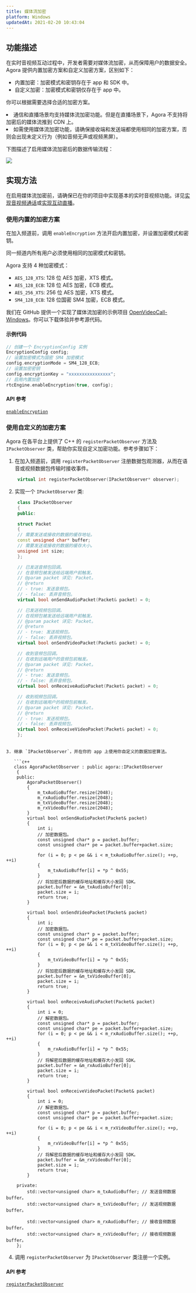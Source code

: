 ```yaml
---
title: 媒体流加密
platform: Windows
updatedAt: 2021-02-20 10:43:04
---
```


## 功能描述

在实时音视频互动过程中，开发者需要对媒体流加密，从而保障用户的数据安全。Agora 提供内置加密方案和自定义加密方案，区别如下：

- 内置加密：加密模式和密钥存在于 app 和 SDK 中。
- 自定义加密：加密模式和密钥仅存在于 app 中。

你可以根据需要选择合适的加密方案。

<div class="alert note"><li>通信和直播场景均支持媒体流加密功能。但是在直播场景下，Agora 不支持将加密后的媒体流推到 CDN 上。</li><li>如需使用媒体流加密功能，请确保接收端和发送端都使用相同的加密方案，否则会出现未定义行为（例如音频无声或视频黑屏）。</li></div>

下图描述了启用媒体流加密后的数据传输流程：

![](https://web-cdn.agora.io/docs-files/1596706031835)

## 实现方法

在启用媒体流加密前，请确保已在你的项目中实现基本的实时音视频功能。详见[实现音视频通话](start_call_windows)或[实现互动直播](start_live_windows)。

### 使用内置的加密方案

在加入频道前，调用 `enableEncryption` 方法开启内置加密，并设置加密模式和密钥。

<div class="alert note">同一频道内所有用户必须使用相同的加密模式和密钥。</div>

Agora 支持 4 种加密模式：

- `AES_128_XTS`: 128 位 AES 加密，XTS 模式。
- `AES_128_ECB`: 128 位 AES 加密，ECB 模式。
- `AES_256_XTS`: 256 位 AES 加密，XTS 模式。
- `SM4_128_ECB`: 128 位国密 SM4 加密，ECB 模式。

我们在 GitHub 提供一个实现了媒体流加密的示例项目 [OpenVideoCall-Windows](https://github.com/AgoraIO/Basic-Video-Call/tree/master/Group-Video/OpenVideoCall-Windows)。你可以下载体验并参考源代码。

#### 示例代码

```c++
// 创建一个 EncryptionConfig 实例
EncryptionConfig config;
// 设置加密模式为国密 SM4 加密模式
config.encryptionMode = SM4_128_ECB;
// 设置加密密钥
config.encryptionKey = "xxxxxxxxxxxxxxxx";
// 启用内置加密
rtcEngine.enableEncryption(true, config);
```

#### API 参考

[`enableEncryption`](./API%20Reference/cpp/classagora_1_1rtc_1_1_i_rtc_engine.html#ad5ea5f0dfd8117f38d9c4b12fe01fece)

### 使用自定义的加密方案

Agora 在各平台上提供了 C++ 的 `registerPacketObserver` 方法及 `IPacketObserver` 类，帮助你实现自定义加密功能。参考步骤如下：

1. 在加入频道前，调用 `registerPacketObserver` 注册数据包观测器，从而在语音或视频数据包传输时接收事件。

   ```c++
    virtual int registerPacketObserver(IPacketObserver* observer);
   ```

2. 实现一个 `IPacketObserver` 类:

   ```c++
    class IPacketObserver
    {
    public:

    struct Packet
    {
    // 需要发送或接收的数据的缓存地址。
    const unsigned char* buffer;
    // 需要发送或接收的数据的缓存大小。
    unsigned int size;
    };

    // 已发送音频包回调。
    // 在音频包被发送给远端用户前触发。
    // @param packet 详见: Packet。
    // @return
    // - true: 发送音频包。
    // - false: 丢弃音频包。
    virtual bool onSendAudioPacket(Packet& packet) = 0;

    // 已发送视频包回调。
    // 在视频包被发送给远端用户前触发。
    // @param packet 详见: Packet。
    // @return
    // - true: 发送视频包。
    // - false: 丢弃视频包。
    virtual bool onSendVideoPacket(Packet& packet) = 0;

    // 收到音频包回调。
    // 在收到远端用户的音频包前触发。
    // @param packet 详见: Packet。
    // @return
    // - true: 发送音频包。
    // - false: 丢弃音频包。
    virtual bool onReceiveAudioPacket(Packet& packet) = 0;

    // 收到视频包回调。
    // 在收到远端用户的视频包前触发。
    // @param packet 详见: Packet。
    // @return
    // - true: 发送视频包。
    // - false: 丢弃视频包。
    virtual bool onReceiveVideoPacket(Packet& packet) = 0;
    };
   ```

````

3. 继承 `IPacketObserver`，并在你的 app 上使用你自定义的数据加密算法。

   ```c++
   class AgoraPacketObserver : public agora::IPacketObserver
    {
    public:
        AgoraPacketObserver()
        {
            m_txAudioBuffer.resize(2048);
            m_rxAudioBuffer.resize(2048);
            m_txVideoBuffer.resize(2048);
            m_rxVideoBuffer.resize(2048);
        }
        virtual bool onSendAudioPacket(Packet& packet)
        {
            int i;
            // 加密数据包。
            const unsigned char* p = packet.buffer;
            const unsigned char* pe = packet.buffer+packet.size;

            for (i = 0; p < pe && i < m_txAudioBuffer.size(); ++p, ++i)
            {
                m_txAudioBuffer[i] = *p ^ 0x55;
            }
            // 将加密后数据的缓存地址和缓存大小发回 SDK。
            packet.buffer = &m_txAudioBuffer[0];
            packet.size = i;
            return true;
        }

        virtual bool onSendVideoPacket(Packet& packet)
        {
            int i;
            // 加密数据包。
            const unsigned char* p = packet.buffer;
            const unsigned char* pe = packet.buffer+packet.size;
            for (i = 0; p < pe && i < m_txVideoBuffer.size(); ++p, ++i)
            {
                m_txVideoBuffer[i] = *p ^ 0x55;
            }
            // 将加密后数据的缓存地址和缓存大小发回 SDK。
            packet.buffer = &m_txVideoBuffer[0];
            packet.size = i;
            return true;
        }

        virtual bool onReceiveAudioPacket(Packet& packet)
        {
            int i = 0;
            // 解密数据包。
            const unsigned char* p = packet.buffer;
            const unsigned char* pe = packet.buffer+packet.size;
            for (i = 0; p < pe && i < m_rxAudioBuffer.size(); ++p, ++i)
            {
                m_rxAudioBuffer[i] = *p ^ 0x55;
            }
            // 将解密后数据的缓存地址和缓存大小发回 SDK。
            packet.buffer = &m_rxAudioBuffer[0];
            packet.size = i;
            return true;
        }

        virtual bool onReceiveVideoPacket(Packet& packet)
        {
            int i = 0;
            // 解密数据包。
            const unsigned char* p = packet.buffer;
            const unsigned char* pe = packet.buffer+packet.size;

            for (i = 0; p < pe && i < m_rxVideoBuffer.size(); ++p, ++i)
            {
                m_rxVideoBuffer[i] = *p ^ 0x55;
            }
            // 将解密后数据的缓存地址和缓存大小发回 SDK。
            packet.buffer = &m_rxVideoBuffer[0];
            packet.size = i;
            return true;
        }

    private:
        std::vector<unsigned char> m_txAudioBuffer; // 发送音频数据 buffer。
        std::vector<unsigned char> m_txVideoBuffer; // 发送视频数据 buffer。

        std::vector<unsigned char> m_rxAudioBuffer; // 接收音频数据 buffer。
        std::vector<unsigned char> m_rxVideoBuffer; // 接收视频数据 buffer。
    };
````

4. 调用 `registerPacketObserver` 为 `IPacketObserver` 类注册一个实例。

#### API 参考

[`registerPacketObserver`](https://docs.agora.io/en/Interactive%20Broadcast/API%20Reference/cpp/classagora_1_1rtc_1_1_i_rtc_engine.html#a95b53a32d598c3d98a51c24f7f9af4b4)
